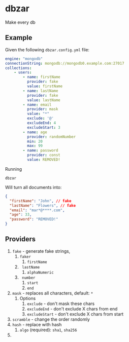 # dbzar

Make every db

## Example

Given the following `dbzar.config.yml` file:

```yaml
engine: "mongodb"
connectionString: mongodb://mongodb0.example.com:27017
collections:
    - users:
        - name: firstName
          provider: fake
          value: firstName
        - name: lastName
          provider: fake
          value: lastName
	    - name: email
          provider: mask
          value: "*"
          exclude: '@'
          excludeEnd: 4
          excludeStart: 3
        - name: age
          provider: randomNumber
          min: 20
          max: 99
        - name: password
          provider: const
          value: REMOVED!

```

Running

```
dbzar
```

Will turn all documents into:

```json
{
  "firstName": "John", // fake
  "lastName": "Flowers", // fake
  "email": "mar*@****.com",
  "age": 33,
  "password": "REMOVED!"
}
```

## Providers

1. `fake` - generate fake strings,
   1. `faker`
      1. `firstName`
   2. ` lastName`
      1. `alphaNumeric`
   3. ` number`
      1. `start`
      2. `end`
2. `mask` - replaces all characters, default: `*`
   1. Options
      1. `exclude` - don't mask these chars
      2. `excludeEnd` - don't exclude X chars from end
      3. `excludeStart` - don't exclude X chars from start
3. `scramble` - change the order randomly
4. `hash` - replace with hash
   1. `algo` (required): `sha1`, `sha256`
5.

